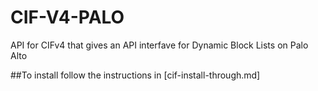 # CIF-V4-PALO
API for CIFv4 that gives an API interfave for Dynamic Block Lists on Palo Alto

##To install follow the instructions in [cif-install-through.md]
